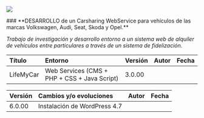 <p align="left">
<img src="https://s14.postimg.org/o92ijo4o1/lifemycargithub.png">
</p>
### **DESARROLLO de un Carsharing WebService para vehículos de las marcas Volkswagen, Audi, Seat, Skoda y Opel.**

_Trabajo de investigación y desarrollo entorno a un sistema web de alquiler de vehículos entre particulares a través de un sistema de fidelización._

| Título | Entorno | Versión |Autor|Fecha|
|:------------- |:---------------|:---------------|:---------------|:---------------|
| LifeMyCar     | Web Services (CMS + PHP + CSS + Java Script) |3.0.00|




| Versión |Cambios y/o evoluciones |Autor|Fecha|
|:------------- |:---------------|:---------------|:---------------|
|6.0.00    | Instalación de WordPress 4.7| 


